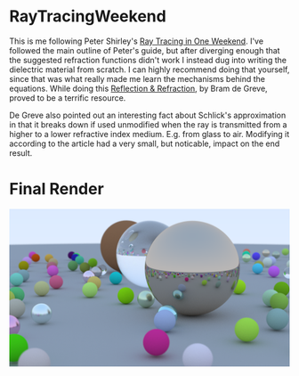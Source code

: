# RayTracingWeekend
This is me following Peter Shirley's [Ray Tracing in One Weekend](https://www.realtimerendering.com/raytracing/Ray%20Tracing%20in%20a%20Weekend.pdf).
I've followed the main outline of Peter's guide, but after diverging enough that the suggested refraction functions didn't work I instead dug into writing the dielectric material from scratch. I can highly recommend doing that yourself, since that was what really made me learn the mechanisms behind the equations. While doing this [Reflection & Refraction](https://graphics.stanford.edu/courses/cs148-10-summer/docs/2006--degreve--reflection_refraction.pdf), by Bram de Greve, proved to be a terrific resource.

De Greve also pointed out an interesting fact about Schlick's approximation in that it breaks down if used unmodified when the ray is transmitted from a higher to a lower refractive index medium. E.g. from glass to air. Modifying it according to the article had a very small, but noticable, impact on the end result.

# Final Render
![Final Render](RayTracingWeekend/FinalRender1080p.png)
